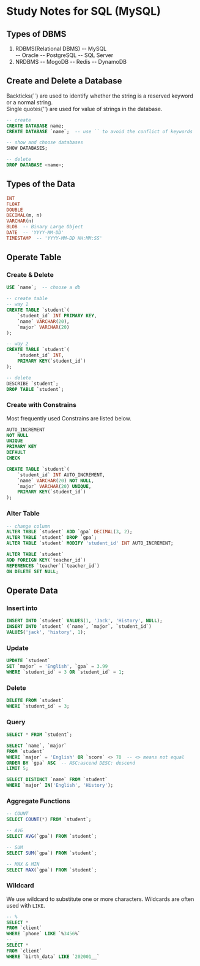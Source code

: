 # Study Notes for SQL (MySQL)

## Types of DBMS

1. RDBMS(Relational DBMS)
-- MySQL  
-- Oracle
-- PostgreSQL
-- SQL Server
2. NRDBMS
-- MogoDB
-- Redis
-- DynamoDB

## Create and Delete a Database  

Backticks(\`\`) are used to identify whether the string is a reserved keyword or a normal string.  
Single quotes(\'\') are used for value of strings in the database.  

```sql
-- create
CREATE DATABASE name;
CREATE DATABASE `name`;  -- use `` to avoid the conflict of keywords

-- show and choose databases
SHOW DATABASES;

-- delete
DROP DATABASE <name>;
```

## Types of the Data

```sql
INT
FLOAT
DOUBLE
DECIMAL(m, n)
VARCHAR(n)  
BLOB  -- Binary Large Object
DATE  -- 'YYYY-MM-DD'
TIMESTAMP  -- 'YYYY-MM-DD HH:MM:SS'
```

## Operate Table

### Create & Delete

```sql
USE `name`;  -- choose a db

-- create table
-- way 1
CREATE TABLE `student`(
    `student_id` INT PRIMARY KEY,
    `name` VARCHAR(20),
    `major` VARCHAR(20)
);

-- way 2
CREATE TABLE `student`(
    `student_id` INT,
    PRIMARY KEY(`student_id`)
);

-- delete 
DESCRIBE `student`;
DROP TABLE `student`;
```

### Create with Constrains

Most frequently used Constrains are listed below.

```sql
AUTO_INCREMENT
NOT NULL
UNIQUE
PRIMARY KEY
DEFAULT
CHECK
```

```sql
CREATE TABLE `student`(
    `student_id` INT AUTO_INCREMENT,
    `name` VARCHAR(20) NOT NULL,
    `major` VARCHAR(20) UNIQUE,
    PRIMARY KEY(`student_id`)
);
```

### Alter Table

```sql
-- change column
ALTER TABLE `student` ADD `gpa` DECIMAL(3, 2);
ALTER TABLE `student` DROP `gpa`;
ALTER TABLE `student` MODIFY 'student_id' INT AUTO_INCREMENT;

ALTER TABLE `student`
ADD FOREIGN KEY(`teacher_id`) 
REFERENCES `teacher`(`teacher_id`)
ON DELETE SET NULL;
```

## Operate Data

### Insert into

```sql
INSERT INTO `student` VALUES(1, 'Jack', 'History', NULL);
INSERT INTO `student` (`name`, `major`, `student_id`) 
VALUES('jack', 'history', 1);
```

### Update  

```sql
UPDATE `student` 
SET `major` = 'English', `gpa` = 3.99
WHERE `student_id` = 3 OR `student_id` = 1;
```

### Delete  

```sql
DELETE FROM `student`
WHERE `student_id` = 3;
```

### Query  

```sql
SELECT * FROM `student`;

SELECT `name`, `major` 
FROM `student` 
WHERE `major` = 'English' OR `score` <> 70  -- <> means not equal
ORDER BY `gpa` ASC  -- ASC:ascend DESC: descend
LIMIT 5;

SELECT DISTINCT `name` FROM `student`
WHERE `major` IN('English', 'History'); 
```

### Aggregate Functions

```sql
-- COUNT
SELECT COUNT(*) FROM `student`;

-- AVG
SELECT AVG(`gpa`) FROM `student`;

-- SUM
SELECT SUM(`gpa`) FROM `student`;

-- MAX & MIN
SELECT MAX(`gpa`) FROM `student`;
```

### Wildcard

We use wildcard to substitute one or more characters.
Wildcards are often used with `LIKE`.  

```sql
-- %
SELECT * 
FROM `client`
WHERE `phone` LIKE `%3456%`
-- _
SELECT * 
FROM `client`
WHERE `birth_data` LIKE `202001__`
```
